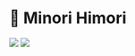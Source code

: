 # 🌱 Minori Himori

<img src="https://readme-typing-svg.herokuapp.com?font=Fira+Code&pause=1000&color=FFD700&width=500&lines=Becoming+a+Frontend+Engineer+!!!"/>

<img src="https://streak-stats.demolab.com?user=minori-web241&theme=tokyonight&hide_border=false&date_format=%5BY%20%5DM%20j" />
